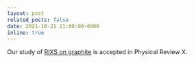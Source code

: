 ```yaml
---
layout: post
related_posts: false
date: 2021-10-21 21:00:00-0400
inline: true
---
```


Our study of [RIXS on graphite](/publications/#Dashwood2021probing) is accepted in Physical Review X.
